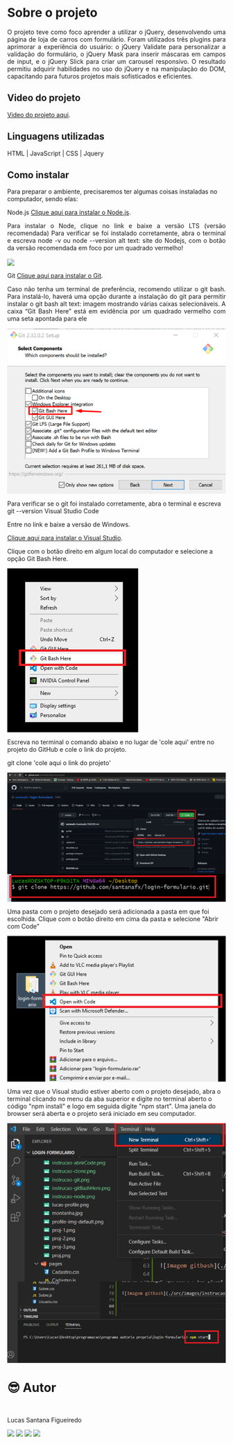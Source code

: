 # Sobre o projeto

<p align="justify">
O projeto teve como foco aprender a utilizar o jQuery, desenvolvendo uma página de loja de carros com formulário. Foram utilizados três plugins para aprimorar a experiência do usuário: o jQuery Validate para personalizar a validação do formulário, o jQuery Mask para inserir máscaras em campos de input, e o jQuery Slick para criar um carousel responsivo. O resultado permitiu adquirir habilidades no uso do jQuery e na manipulação do DOM, capacitando para futuros projetos mais sofisticados e eficientes.
</p>

## Video do projeto

<a href="https://youtu.be/Lz21RGZzwDk">Video do projeto aqui</a>.

## Linguagens utilizadas

HTML | JavaScript | CSS | Jquery

## Como instalar

Para preparar o ambiente, precisaremos ter algumas coisas instaladas no computador, sendo elas:

Node.js
<a href="https://nodejs.org/pt-br">Clique aqui para instalar o Node.js</a>.

<p align="justify">
Para instalar o Node, clique no link e baixe a versão LTS (versão recomendada)
Para verificar se foi instalado corretamente, abra o terminal e escreva node -v ou node --version
alt text: site do Nodejs, com o botão da versão recomendada em foco por um quadrado vermelho!
</p>

<img align="center" src='./public/images/readme/instrucao-node.png'>

Git
<a href="https://git-scm.com/download/windows">Clique aqui para instalar o Git</a>.

<p align="justify">
Caso não tenha um terminal de preferência, recomendo utilizar o git bash. Para instalá-lo, haverá uma opção durante a instalação do git para permitir instalar o git bash
alt text: imagem mostrando várias caixas selecionáveis. A caixa “Git Bash Here” está em evidência por um quadrado vermelho com uma seta apontada para ele
</p>

<img align="center" src='./images/readme/instrucao-git.png'>

Para verificar se o git foi instalado corretamente, abra o terminal e escreva git --version
Visual Studio Code

Entre no link e baixe a versão de Windows.

<a href="https://code.visualstudio.com/download">Clique aqui para instalar o Visual Studio</a>.

Clique com o botão direito em algum local do computador e selecione a opção Git Bash Here.

<img align="center" src='./images/readme/instrucao-gitBashHere.png'>

Escreva no terminal o comando abaixo e no lugar de 'cole aqui' entre no projeto do GitHub e cole o link do projeto.

git clone 'cole aqui o link do projeto'

<img align="center" src='./images/readme/instrucao-clone.png'>

<img align="center" src='./images/readme/instrucao-gitClone.png'>

Uma pasta com o projeto desejado será adicionada a pasta em que foi escolhida.
Clique com o botão direito em cima da pasta e selecione "Abrir com Code"

<img align="center" src='./images/readme/instrucao-abrirCode.png'>

Uma vez que o Visual studio estiver aberto com o projeto desejado, abra o terminal clicando no menu da aba superior e digite no terminal aberto o código "npm install" e logo em seguida digite "npm start". Uma janela do browser será aberta e o projeto será iniciado em seu computador.

<img align="center" src='./images/readme/instrucao-terminal.png'>

<img align="center" src='./images/readme/instrucao-npm.png'>

<br />

# :sunglasses: Autor <a name="id07"></a>

<br />

Lucas Santana Figueiredo

<div> 
 <a href="https://discordapp.com/users/254746660549296128" target="_blank"><img src="https://img.shields.io/badge/Discord-7289DA?style=for-the-badge&logo=discord&logoColor=white" target="_blank"></a> 
  <a href = "mailto:santanafx@hotmail.com"><img src="https://img.shields.io/badge/-Gmail-%23333?style=for-the-badge&logo=gmail&logoColor=white" target="_blank"></a>
  <a href="https://www.linkedin.com/in/lucas-santana-figueiredo/" target="_blank"><img src="https://img.shields.io/badge/-LinkedIn-%230077B5?style=for-the-badge&logo=linkedin&logoColor=white" target="_blank"></a>
  <a href="https://wa.me/5531997915854" target="_blank"><img src=https://img.shields.io/badge/WhatsApp-25D366?style=for-the-badge&logo=whatsapp&logoColor=white></a> 
</div>

